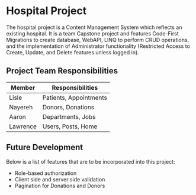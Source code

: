 # Hospital Project
The hospital project is a Content Management System which reflects an existing hospital. It is a team Capstone project and features Code-First Migrations to create database, WebAPI, LINQ to perform CRUD operations, and the implementation of Administrator functionality (Restricted Access to Create, Update, and
Delete features unless logged in).

## Project Team Responsibilities
| Member     | Responsibilities           | 
|------------|----------------------------|
| Lisle      | Patients, Appointments     |
| Nayereh    | Donors, Donations          |
| Aaron      | Departments, Jobs          |
| Lawrence   | Users, Posts, Home         |

## Future Development
Below is a list of features that are to be incorporated into this project:
- Role-based authorization
- Client side and server side validation
- Pagination for Donations and Donors
